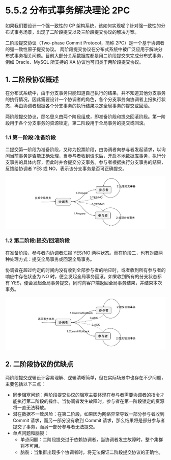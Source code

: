 # 5.5.2 分布式事务解决理论 2PC

如果我们要设计一个强一致性的 CP 架构系统，该如何实现呢？针对强一致性的分布式事务场景，出现了二阶段提交以及三阶段提交协议的解决方案。

二阶段提交协议（Two-phase Commit Protocol，简称 2PC）是一个基于协调者的强一致性原子提交协议。 两阶段提交协议在分布式系统中被广泛应用于解决分布式事务相关问题。目前大部分关系数据库都是用二阶段提交来完成分布式事务，例如 Oracle、MySQL 所支持的 XA 协议也可归类于两阶段提交协议。

## 1. 二阶段协议概述

在分布式系统中，由于分支事务只能知道自己执行的结果，并不知道其他分支事务的执行情况，因此需要设计一个协调者的角色，各个分支事务向协调者上报执行状态，再由协调者根据各个分支事务的执行结果决定全局事务的提交或回滚。


两阶段提交协议，顾名思义由两个阶段组成，即准备阶段和提交回滚阶段。第一阶段用于各个分支事务的资源锁定，第二阶段用于全局事务的提交或回滚。

### 1.1 第一阶段:准备阶段

二提交第一阶段为准备阶段，又称为投票阶段，由协调者向参与者发起请求，以询问当前事务是否能正确处理，当参与者收到请求后，开启本地数据库事务，执行分支事务的具体内容，但此时并会提交分支事务。参与者根据执行分支事务的结果，反馈给协调者 YES 或 NO，表示该分支事务是否可正确提交。

<div  align="center">
	<img src="../assets/2pc-1.png" width = "600"  align=center />
</div>

### 1.2 第二阶段:提交/回滚阶段

在准备阶段，参与者向协调者汇报 YES/NO 两种状态。而在阶段二，也有对应两种处理方式：提交全局事务或回滚全局事务。

协调者在超过约定的时间内没有收到全部参与者的响应时，或者收到所有参与者的响应中存在状态为 NO 时，便会发起全局事务回滚。如果收到所有的分支状态都有 YES，便会发起全局事务提交，同时向客户端返回全局事务结果，并结束本次事务。

<div  align="center">
	<img src="../assets/2pc-2.png" width = "600"  align=center />
</div>

## 2. 二阶段协议的优缺点

两阶段提交逻辑设计容易理解、逻辑清晰简单，但在实际场景中也存在不少问题，主要包括以下三点：

- 同步阻塞问题：两阶段提交协议的阻塞主要体现在参与者需要协调者的指令才能执行第二阶段的操作。当协调者发生故障时，参与者在第一阶段锁定的资源将一直无法释放。
- 潜在数据不一致风险：在第二阶段，如果因为网络异常导致一部分参与者收到 Commit 请求，而另一部分没有收到 Commit 请求，那么结果将是部分参与者提交了事务，而另一部分参与者无法提交。
- 单点问题和脑裂：
 	- 单点问题：二阶段提交过于依赖协调者，当协调者发生故障时，整个集群将不可用。
	- 脑裂：当集群出现多个协调者时，将无法保证二阶段提交协议的正确性。